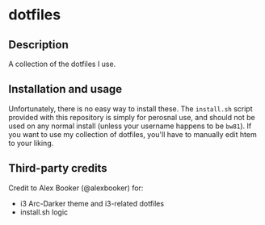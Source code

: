 # dotfiles

## Description
A collection of the dotfiles I use.

## Installation and usage
Unfortunately, there is no easy way to install these. The `install.sh` script provided with this repository is simply for perosnal use, and should not be used on any normal install (unless your username happens to be `bw81`). If you want to use my collection of dotfiles, you'll have to manually edit htem to your liking.

## Third-party credits
Credit to Alex Booker (@alexbooker) for:

- i3 Arc-Darker theme and i3-related dotfiles
- install.sh logic

